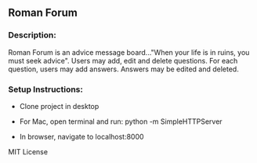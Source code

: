 ## Roman Forum

### Description:
Roman Forum is an advice message board..."When your life is in ruins,
you must seek advice". Users may add, edit and delete questions. For each question, users may add answers. Answers may be edited and deleted.

### Setup Instructions:

- Clone project in desktop

- For Mac, open terminal and run: python -m SimpleHTTPServer

- In browser, navigate to localhost:8000

MIT License
